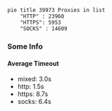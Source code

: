 
```mermaid
pie title 39973 Proxies in list
    "HTTP" : 23960
    "HTTPS": 5953
    "SOCKS" : 14609
```

### Some Info
#### Average Timeout

- mixed: 3.0s
- http: 1.5s
- https: 8.7s
- socks: 6.4s